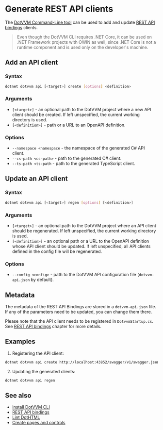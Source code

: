 # Generate REST API clients

The [DotVVM Command-Line tool](install) can be used to add and update [REST API bindings](~/pages/concepts/respond-to-user-actions/rest-api-bindings/overview) clients.

> Even though the DotVVM CLI requires .NET Core, it can be used on .NET Framework projects with OWIN as well, since .NET Core is not a runtime component and is used only on the developer's machine.


## Add an API client

### Syntax

```bash
dotnet dotvvm api [<target>] create [options] <definition>
```

### Arguments

* `[<target>]` - an optional path to the DotVVM project where a new API client should be created. If left unspecified, the current working directory is used.
* `[<definition>]` - path or a URL to an OpenAPI definition.

### Options

* `--namespace <namespace` - the namespace of the generated C# API client.
* `--cs-path <cs-path>` - path to the generated C# client.
* `--ts-path <ts-path` - path to the generated TypeScript client.


## Update an API client

### Syntax

```bash
dotnet dotvvm api [<target>] regen [options] [<definition>]
```

### Arguments

* `[<target>]` - an optional path to the DotVVM project where an API client should be regenerated. If left unspecified, the current working directory is used.
* `[<definition>]` - an optional path or a URL to the OpenAPI definition whose API client should be updated. If left unspecified, all API clients defined in the config file will be regenerated.

### Options

* `--config <config>` - path to the DotVVM API configuration file (`dotvvm-api.json` by default).

## Metadata

The metadata of the REST API Bindings are stored in a `dotvvm-api.json` file. If any of the parameters need to be updated, you can change them there.

Please note that the API client needs to be registered in `DotvvmStartup.cs`. See [REST API bindings](~/pages/concepts/respond-to-user-actions/rest-api-bindings/overview) chapter for more details.

## Examples

1. Registering the API client:

```bash
dotnet dotvvm api create http://localhost:43852/swagger/v1/swagger.json DotVVM2.Demo.RestApi.Api Api/ApiClient.cs wwwroot/Scripts/ApiClient.ts
``` 

2. Updating the generated clients:

```bash
dotnet dotvvm api regen
```

## See also

* [Install DotVVM CLI](install)
* [REST API bindings](~/pages/concepts/respond-to-user-actions/rest-api-bindings/overview)
* [Lint DotHTML](lint-dothtml)
* [Create pages and controls](create-pages-and-controls)
